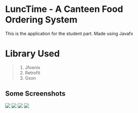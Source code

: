 # LuncTime - A Canteen Food Ordering System

This is the application for the student part. Made using Javafx

# Library Used
> 1. Jfoenix
> 2. Retrofit
> 3. Gson

## Some Screenshots

<img src="https://i.ibb.co/dQmN2bP/1.png"> <img src="https://i.ibb.co/svZz4LW/2.png"> <img src="https://i.ibb.co/vcfM4gx/3.png"> <img  src="https://i.ibb.co/xFMGPhf/4.png">
